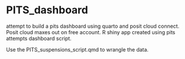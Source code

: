 # PITS_dashboard
attempt to build a pits dashboard using quarto and posit cloud connect.
Posit cloud maxes out on free account. 
R shiny app created using pits attempts dashboard script.

Use the PITS_suspensions_script.qmd to wrangle the data.
